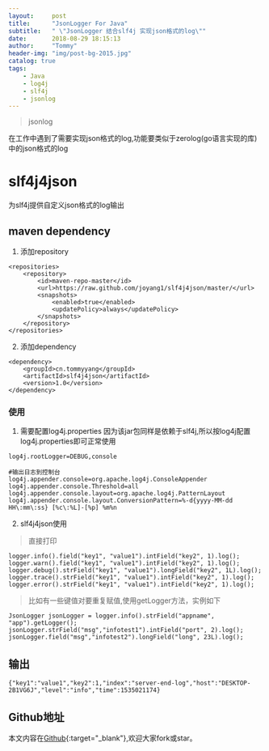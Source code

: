 ```yaml
---
layout:     post
title:      "JsonLogger For Java"
subtitle:   " \"JsonLogger 结合slf4j 实现json格式的log\""
date:       2018-08-29 18:15:13
author:     "Tommy"
header-img: "img/post-bg-2015.jpg"
catalog: true
tags:
    - Java
    - log4j
    - slf4j 
    - jsonlog
---
```



>jsonlog

在工作中遇到了需要实现json格式的log,功能要类似于zerolog(go语言实现的库)中的json格式的log

# slf4j4json
为slf4j提供自定义json格式的log输出

## maven dependency
1. 添加repository

```
<repositories>
    <repository>
        <id>maven-repo-master</id>
        <url>https://raw.github.com/joyang1/slf4j4json/master/</url>
        <snapshots>
            <enabled>true</enabled>
            <updatePolicy>always</updatePolicy>
        </snapshots>
    </repository>
</repositories>
```

2. 添加dependency

```
<dependency>
    <groupId>cn.tommyyang</groupId>
    <artifactId>slf4j4json</artifactId>
    <version>1.0</version>
</dependency>
```

### 使用
1. 需要配置log4j.properties
因为该jar包同样是依赖于slf4j,所以按log4j配置log4j.properties即可正常使用

```
log4j.rootLogger=DEBUG,console

#输出日志到控制台
log4j.appender.console=org.apache.log4j.ConsoleAppender
log4j.appender.console.Threshold=all
log4j.appender.console.layout=org.apache.log4j.PatternLayout
log4j.appender.console.layout.ConversionPattern=%-d{yyyy-MM-dd HH\:mm\:ss} [%c\:%L]-[%p] %m%n
```

2. slf4j4json使用
>直接打印

```
logger.info().field("key1", "value1").intField("key2", 1).log();
logger.warn().field("key1", "value1").intField("key2", 1).log();
logger.debug().strField("key1", "value1").longField("key2", 1L).log();
logger.trace().strField("key1", "value1").intField("key2", 1).log();
logger.error().strField("key1", "value1").intField("key2", 1).log();
```

>比如有一些键值对要重复赋值,使用getLogger方法，实例如下

```
JsonLogger jsonLogger = logger.info().strField("appname", "app").getLogger();
jsonLogger.strField("msg","infotest1").intField("port", 2).log();
jsonLogger.field("msg","infotest2").longField("long", 23L).log();
```

## 输出

```
{"key1":"value1","key2":1,"index":"server-end-log","host":"DESKTOP-2B1VG6J","level":"info","time":1535021174}
```

## Github地址
本文内容在[Github](https://github.com/joyang1/slf4j4json){:target="_blank"},欢迎大家fork或star。

